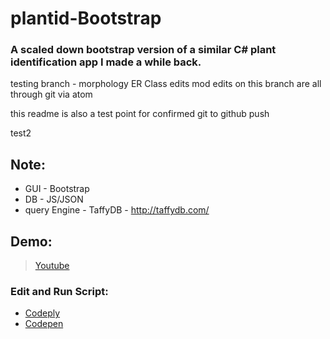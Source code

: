 # plantid-Bootstrap
### A scaled down bootstrap version of a similar C# plant identification app I made a while back.

testing branch - morphology ER Class edits mod
edits on this branch are all through git via atom

this readme is also a test point for confirmed git to github push

test2

## Note:
* GUI - Bootstrap
* DB - JS/JSON
* query Engine - TaffyDB - http://taffydb.com/

## Demo:

> [Youtube](https://www.youtube.com/watch?v=d6cYrqyCk4o)

### Edit and Run Script:

* [Codeply](https://www.codeply.com/view/1JXIluLDW5)
* [Codepen](https://codepen.io/mezcel/pen/gRrjXP/)
